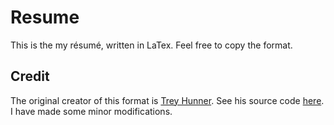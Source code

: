 # Resume
This is the my résumé, written in LaTex. Feel free to copy the format. 

## Credit
The original creator of this format is [Trey Hunner](https://github.com/treyhunner). See his source code [here](https://github.com/treyhunner/resume). I have made some minor modifications.
